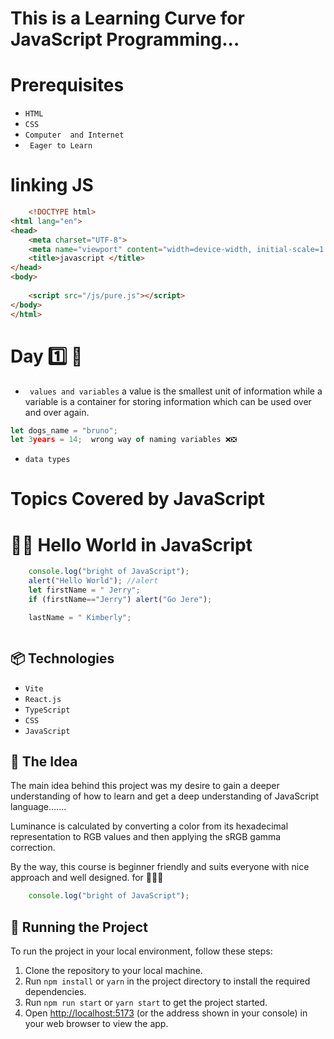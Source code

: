# This is a  Learning  Curve for JavaScript Programming...

# Prerequisites
 * ` HTML `
 * ` CSS `
  * ` Computer  and Internet `
* ` Eager to Learn`

# linking JS 

```HTML
    <!DOCTYPE html>
<html lang="en">
<head>
    <meta charset="UTF-8">
    <meta name="viewport" content="width=device-width, initial-scale=1.0">
    <title>javascript </title>
</head>
<body>
    
    <script src="/js/pure.js"></script>
</body>
</html>

```

# Day 1️⃣ 🌱
- ` values and variables`
a value is the smallest unit of information while a variable is a container for storing information which can be used over and over again.

``` javascript
let dogs_name = "bruno";
let 3years = 14;  wrong way of naming variables ❌❎
```
- `data types`

# Topics Covered by JavaScript 
# 👋🏻 Hello World in JavaScript

```javascript
    console.log("bright of JavaScript");
    alert("Hello World"); //alert
    let firstName = " Jerry";
    if (firstName=="Jerry") alert("Go Jere");

    lastName = " Kimberly";



```















## 📦 Technologies

- `Vite`
- `React.js`
- `TypeScript`
- `CSS`
- `JavaScript`

## 💭 The Idea

The main idea behind this project was my desire to gain a deeper understanding of how to learn and get a deep understanding of JavaScript language.......

Luminance is calculated by converting a color from its hexadecimal representation to RGB values and then applying the sRGB gamma correction.

By the way, this course is beginner friendly and suits everyone with nice approach and well designed. for 🌱🧒🏻



```javascript
    console.log("bright of JavaScript");

```



## 🚦 Running the Project

To run the project in your local environment, follow these steps:

1. Clone the repository to your local machine.
2. Run `npm install` or `yarn` in the project directory to install the required dependencies.
3. Run `npm run start` or `yarn start` to get the project started.
4. Open [http://localhost:5173](http://localhost:5173) (or the address shown in your console) in your web browser to view the app.



